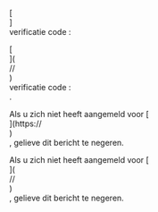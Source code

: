 [<br host>]<br action>verificatie code :<br code>

[<br host>](<br protocol>//<br host>)<br action>verificatie code :<br code>.

Als u zich niet heeft aangemeld voor [<br host>](https://<br host>)<br action>, gelieve dit bericht te negeren.

Als u zich niet heeft aangemeld voor [<br host>](<br protocol>//<br host>)<br action>, gelieve dit bericht te negeren.
